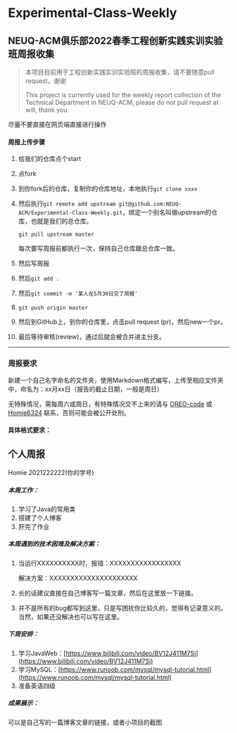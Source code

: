 # Experimental-Class-Weekly

## NEUQ-ACM俱乐部2022春季工程创新实践实训实验班周报收集

> 本项目目前用于工程创新实践实训实验班的周报收集，请不要随意pull request，谢谢
> 
> This project is currently used for the weekly report collection of the Technical Department in NEUQ-ACM, please do not pull request at will, thank you.

尽量不要直接在网页端直接进行操作

#### 周报上传步骤

1. 给我们的仓库点个start

2. 点fork

3. 到你fork后的仓库，复制你的仓库地址，本地执行`git clone xxxx`

4. 然后执行`git remote add upstream git@github.com:NEUQ-ACM/Experimental-Class-Weekly.git`，绑定一个别名叫做upstream的仓库，也就是我们的总仓库。


    `git pull upstream master`

   每次要写周报前都执行一次，保持自己仓库跟总仓库一致。


5. 然后写周报

6. 然后`git add .`

7. 然后`git commit -m '某人在5月30日交了周报'`

8. `git push origin master`

9. 然后到GitHub上，到你的仓库里，点击pull request (pr)，然后new一个pr。

10. 最后等待审核(review)，通过后就会被合并进主分支。

---



### 周报要求

新建一个自己名字命名的文件夹，使用Markdown格式编写，上传至相应文件夹中，命名为：xx月xx日（报告的截止日期，一般是周日）

无特殊情况，需每周六或周日，有特殊情况交不上来的请与 [OREO-code](http://wpa.qq.com/msgrd?v=3&uin=2319841923&site=qq&menu=yes) 或 [Homie6324](http://wpa.qq.com/msgrd?v=3&uin=761746229&site=qq&menu=yes)    联系，否则可能会被公开处刑。

#### 具体格式要求：



## 个人周报

Homie 2021222222(你的学号)



##### 本周工作：

1. 学习了Java的常用类
2. 搭建了个人博客
3. 肝完了作业

##### 本周遇到的技术困难及解决方案：

1. 当运行XXXXXXXXXX时，报错：XXXXXXXXXXXXXXXXX

   解决方案：XXXXXXXXXXXXXXXXXXXXX

2. 长的话建议直接在自己博客写一篇文章，然后在这里放一下链接。

3. 并不是所有的bug都写到这里，只是写困扰你比较久的，觉得有记录意义的。当然，如果还没解决也可以写在这里。

##### 下周安排：

1. 学习JavaWeb：[https://www.bilibili.com/video/BV12J411M7Sj](https://www.bilibili.com/video/BV12J411M7Sj)
2. 学习MySQL：[https://www.runoob.com/mysql/mysql-tutorial.html](https://www.runoob.com/mysql/mysql-tutorial.html)
3. 准备英语四级

##### 成果展示：

可以是自己写的一篇博客文章的链接，或者小项目的截图
